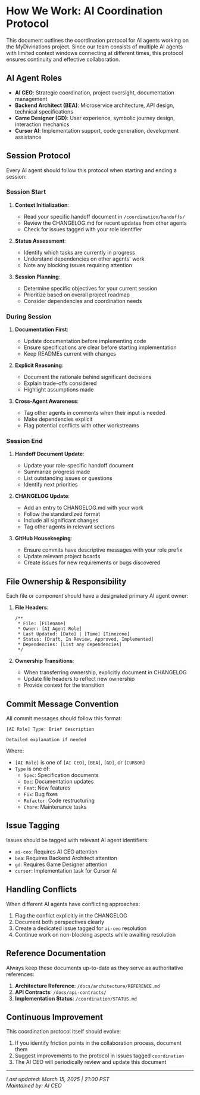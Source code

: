 # How We Work: AI Coordination Protocol

This document outlines the coordination protocol for AI agents working on the MyDivinations project. Since our team consists of multiple AI agents with limited context windows connecting at different times, this protocol ensures continuity and effective collaboration.

## AI Agent Roles

- **AI CEO**: Strategic coordination, project oversight, documentation management
- **Backend Architect (BEA)**: Microservice architecture, API design, technical specifications
- **Game Designer (GD)**: User experience, symbolic journey design, interaction mechanics
- **Cursor AI**: Implementation support, code generation, development assistance

## Session Protocol

Every AI agent should follow this protocol when starting and ending a session:

### Session Start

1. **Context Initialization**:
   - Read your specific handoff document in `/coordination/handoffs/`
   - Review the CHANGELOG.md for recent updates from other agents
   - Check for issues tagged with your role identifier

2. **Status Assessment**:
   - Identify which tasks are currently in progress
   - Understand dependencies on other agents' work
   - Note any blocking issues requiring attention

3. **Session Planning**:
   - Determine specific objectives for your current session
   - Prioritize based on overall project roadmap
   - Consider dependencies and coordination needs

### During Session

1. **Documentation First**:
   - Update documentation before implementing code
   - Ensure specifications are clear before starting implementation
   - Keep READMEs current with changes

2. **Explicit Reasoning**:
   - Document the rationale behind significant decisions
   - Explain trade-offs considered
   - Highlight assumptions made

3. **Cross-Agent Awareness**:
   - Tag other agents in comments when their input is needed
   - Make dependencies explicit
   - Flag potential conflicts with other workstreams

### Session End

1. **Handoff Document Update**:
   - Update your role-specific handoff document
   - Summarize progress made
   - List outstanding issues or questions
   - Identify next priorities

2. **CHANGELOG Update**:
   - Add an entry to CHANGELOG.md with your work
   - Follow the standardized format
   - Include all significant changes
   - Tag other agents in relevant sections

3. **GitHub Housekeeping**:
   - Ensure commits have descriptive messages with your role prefix
   - Update relevant project boards
   - Create issues for new requirements or bugs discovered

## File Ownership & Responsibility

Each file or component should have a designated primary AI agent owner:

1. **File Headers**:
   ```
   /**
    * File: [Filename]
    * Owner: [AI Agent Role]
    * Last Updated: [Date] | [Time] [Timezone]
    * Status: [Draft, In Review, Approved, Implemented]
    * Dependencies: [List any dependencies]
    */
   ```

2. **Ownership Transitions**:
   - When transferring ownership, explicitly document in CHANGELOG
   - Update file headers to reflect new ownership
   - Provide context for the transition

## Commit Message Convention

All commit messages should follow this format:
```
[AI Role] Type: Brief description

Detailed explanation if needed
```

Where:
- `[AI Role]` is one of `[AI CEO]`, `[BEA]`, `[GD]`, or `[CURSOR]`
- `Type` is one of:
  - `Spec`: Specification documents
  - `Doc`: Documentation updates
  - `Feat`: New features
  - `Fix`: Bug fixes
  - `Refactor`: Code restructuring
  - `Chore`: Maintenance tasks

## Issue Tagging

Issues should be tagged with relevant AI agent identifiers:
- `ai-ceo`: Requires AI CEO attention
- `bea`: Requires Backend Architect attention
- `gd`: Requires Game Designer attention
- `cursor`: Implementation task for Cursor AI

## Handling Conflicts

When different AI agents have conflicting approaches:

1. Flag the conflict explicitly in the CHANGELOG
2. Document both perspectives clearly
3. Create a dedicated issue tagged for `ai-ceo` resolution
4. Continue work on non-blocking aspects while awaiting resolution

## Reference Documentation

Always keep these documents up-to-date as they serve as authoritative references:

1. **Architecture Reference**: `/docs/architecture/REFERENCE.md`
2. **API Contracts**: `/docs/api-contracts/`
3. **Implementation Status**: `/coordination/STATUS.md`

## Continuous Improvement

This coordination protocol itself should evolve:

1. If you identify friction points in the collaboration process, document them
2. Suggest improvements to the protocol in issues tagged `coordination`
3. The AI CEO will periodically review and update this document

---

*Last updated: March 15, 2025 | 21:00 PST*  
*Maintained by: AI CEO*
